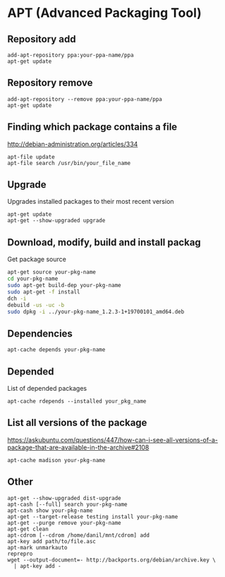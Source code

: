 APT (Advanced Packaging Tool)
=============================

Repository add
--------------

    add-apt-repository ppa:your-ppa-name/ppa
    apt-get update

Repository remove
-----------------

    add-apt-repository --remove ppa:your-ppa-name/ppa
    apt-get update

Finding which package contains a file
-------------------------------------

<http://debian-administration.org/articles/334>

    apt-file update
    apt-file search /usr/bin/your_file_name

Upgrade
-------

Upgrades installed packages to their most recent version

    apt-get update
    apt-get --show-upgraded upgrade

Download, modify, build and install packag
------------------------------------------

Get package source

```sh
apt-get source your-pkg-name
cd your-pkg-name
sudo apt-get build-dep your-pkg-name
sudo apt-get -f install
dch -i
debuild -us -uc -b
sudo dpkg -i ../your-pkg-name_1.2.3-1+19700101_amd64.deb
```

Dependencies
------------

    apt-cache depends your-pkg-name

Depended
--------

List of depended packages

    apt-cache rdepends --installed your_pkg_name

List all versions of the package
--------------------------------

<https://askubuntu.com/questions/447/how-can-i-see-all-versions-of-a-package-that-are-available-in-the-archive#2108>

    apt-cache madison your-pkg-name

Other
-----

    apt-get --show-upgraded dist-upgrade
    apt-cash [--full] search your-pkg-name
    apt-cash show your-pkg-name
    apt-get --target-release testing install your-pkg-name
    apt-get --purge remove your-pkg-name
    apt-get clean
    apt-cdrom [--cdrom /home/danil/mnt/cdrom] add
    apt-key add path/to/file.asc
    apt-mark unmarkauto
    reprepro
    wget --output-document=- http://backports.org/debian/archive.key \
      | apt-key add -
